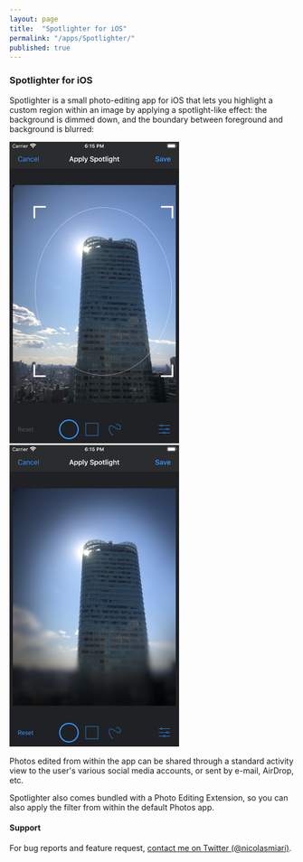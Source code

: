 ```yaml
---
layout: page
title:  "Spotlighter for iOS"
permalink: "/apps/Spotlighter/"
published: true
---
```


### Spotlighter for iOS

Spotlighter is a small photo-editing app for iOS that lets you highlight a custom region 
within an image by applying a spotlight-like effect: the background is dimmed down, and
the boundary between foreground and background is blurred:

<img src="/assets/images/spotlighter/1@2x.png" width="300pt" height="534pt">
<img src="/assets/images/spotlighter/2@2x.png" width="300pt" height="534pt">

Photos edited from within the app can be shared through a standard activity view to the
user's various social media accounts, or sent by e-mail, AirDrop, etc.

Spotlighter also comes bundled with a Photo Editing Extension, so you can also apply 
the filter from within the default Photos app. 

#### Support
For bug reports and feature request, [contact me on Twitter (@nicolasmiari)](https://twitter.com/nicolasmiari).
